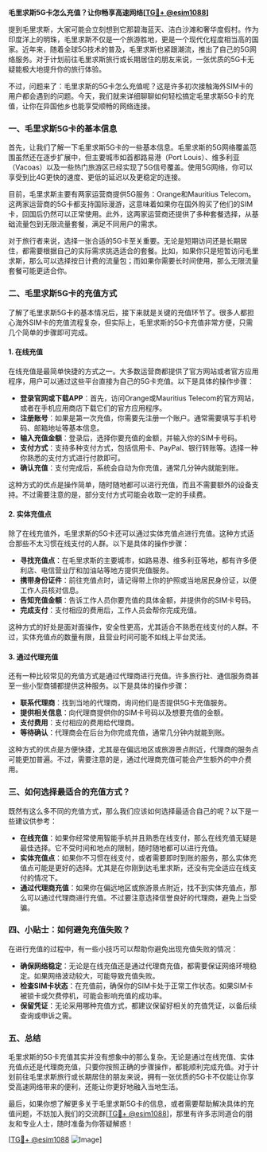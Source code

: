 **毛里求斯5G卡怎么充值？让你畅享高速网络[[TG💪+ @esim1088](https://t.me/s/esim1088)]**

提到毛里求斯，大家可能会立刻想到它那碧海蓝天、洁白沙滩和奢华度假村。作为印度洋上的明珠，毛里求斯不仅是一个旅游胜地，更是一个现代化程度相当高的国家。近年来，随着全球5G技术的普及，毛里求斯也紧跟潮流，推出了自己的5G网络服务。对于计划前往毛里求斯旅行或长期居住的朋友来说，一张优质的5G卡无疑能极大地提升你的旅行体验。

不过，问题来了：毛里求斯的5G卡怎么充值呢？这是许多初次接触海外SIM卡的用户都会遇到的问题。今天，我们就来详细聊聊如何轻松搞定毛里求斯5G卡的充值，让你在异国他乡也能享受顺畅的网络连接。

### 一、毛里求斯5G卡的基本信息

首先，让我们了解一下毛里求斯5G卡的一些基本信息。毛里求斯的5G网络覆盖范围虽然还在逐步扩展中，但主要城市如首都路易港（Port Louis）、维多利亚（Vacoas）以及一些热门旅游区已经实现了5G信号覆盖。使用5G网络，你可以享受到比4G更快的速度、更低的延迟以及更稳定的连接。

目前，毛里求斯主要有两家运营商提供5G服务：Orange和Mauritius Telecom。这两家运营商的5G卡都支持国际漫游，这意味着如果你在国外购买了他们的SIM卡，回国后仍然可以正常使用。此外，这两家运营商还提供了多种套餐选择，从基础流量包到无限流量套餐，满足不同用户的需求。

对于旅行者来说，选择一张合适的5G卡至关重要。无论是短期访问还是长期居住，都需要根据自己的实际需求挑选适合的套餐。比如，如果你只是短暂访问毛里求斯，那么可以选择按日计费的流量包；而如果你需要长时间使用，那么无限流量套餐可能更适合你。

### 二、毛里求斯5G卡的充值方式

了解了毛里求斯5G卡的基本情况后，接下来就是关键的充值环节了。很多人都担心海外SIM卡的充值流程复杂，但实际上，毛里求斯的5G卡充值非常方便，只需几个简单的步骤即可完成。

#### 1. **在线充值**

在线充值是最简单快捷的方式之一。大多数运营商都提供了官方网站或者官方应用程序，用户可以通过这些平台直接为自己的5G卡充值。以下是具体的操作步骤：

- **登录官网或下载APP**：首先，访问Orange或Mauritius Telecom的官方网站，或者在手机应用商店下载它们的官方应用程序。
- **注册账号**：如果是第一次充值，你需要先注册一个账户。通常需要填写手机号码、邮箱地址等基本信息。
- **输入充值金额**：登录后，选择你要充值的金额，并输入你的SIM卡号码。
- **支付方式**：支持多种支付方式，包括信用卡、PayPal、银行转账等。选择一种你熟悉的支付方式进行付款即可。
- **确认充值**：支付完成后，系统会自动为你充值，通常几分钟内就能到账。

这种方式的优点是操作简单，随时随地都可以进行充值，而且不需要额外的设备支持。不过需要注意的是，部分支付方式可能会收取一定的手续费。

#### 2. **实体充值点**

除了在线充值外，毛里求斯的5G卡还可以通过实体充值点进行充值。这种方式适合那些不太习惯在线支付的人群。以下是具体的操作步骤：

- **寻找充值点**：在毛里求斯的主要城市，如路易港、维多利亚等地，都有许多便利店、电信营业厅和加油站等地方提供充值服务。
- **携带身份证件**：前往充值点时，请记得带上你的护照或当地居民身份证，以便工作人员核对信息。
- **告知充值金额**：告诉工作人员你要充值的具体金额，并提供你的SIM卡号码。
- **完成支付**：支付相应的费用后，工作人员会帮你完成充值。

这种方式的好处是面对面操作，安全性更高，尤其适合不熟悉在线支付的人群。不过，实体充值点的数量有限，且营业时间可能不如线上平台灵活。

#### 3. **通过代理充值**

还有一种比较常见的充值方式是通过代理商进行充值。许多旅行社、通信服务商甚至一些小型商铺都提供这种服务。以下是具体的操作步骤：

- **联系代理商**：找到当地的代理商，询问他们是否提供5G卡充值服务。
- **提供相关信息**：向代理商提供你的SIM卡号码以及想要充值的金额。
- **支付费用**：支付相应的费用给代理商。
- **等待确认**：代理商会在后台为你完成充值，通常几分钟内就能到账。

这种方式的优点是方便快捷，尤其是在偏远地区或旅游景点附近，代理商的服务点可能更加普遍。不过，需要注意的是，通过代理商充值可能会产生额外的中介费用。

### 三、如何选择最适合的充值方式？

既然有这么多不同的充值方式，那么我们应该如何选择最适合自己的呢？以下是一些建议供参考：

- **在线充值**：如果你经常使用智能手机并且熟悉在线支付，那么在线充值无疑是最佳选择。它不受时间和地点的限制，随时随地都可以进行充值。
- **实体充值点**：如果你不习惯在线支付，或者需要即时到账的服务，那么实体充值点可能是更好的选择。尤其是在你刚到达毛里求斯，还没有完全适应在线支付的情况下。
- **通过代理商充值**：如果你在偏远地区或旅游景点附近，找不到实体充值点，那么可以通过代理商进行充值。不过要注意选择信誉良好的代理商，避免上当受骗。

### 四、小贴士：如何避免充值失败？

在进行充值的过程中，有一些小技巧可以帮助你避免出现充值失败的情况：

- **确保网络稳定**：无论是在线充值还是通过代理商充值，都需要保证网络环境稳定。如果网络波动较大，可能导致充值失败。
- **检查SIM卡状态**：在充值前，确保你的SIM卡处于正常工作状态。如果SIM卡被锁卡或欠费停机，可能会影响充值的成功率。
- **保留凭证**：无论采用哪种充值方式，都建议保留好相关的充值凭证，以备后续查询或申诉之需。

### 五、总结

毛里求斯的5G卡充值其实并没有想象中的那么复杂。无论是通过在线充值、实体充值点还是代理商充值，只要你按照正确的步骤操作，都能顺利完成充值。对于计划前往毛里求斯旅行或长期居住的朋友来说，拥有一张优质的5G卡不仅能让你享受高速网络带来的便利，还能让你更好地融入当地生活。

最后，如果你想了解更多关于毛里求斯5G卡的信息，或者需要帮助解决具体的充值问题，不妨加入我们的交流群[[TG💪+ @esim1088](https://t.me/s/esim1088)]，那里有许多志同道合的朋友和专业人士，随时准备为你答疑解惑！

[[TG💪+ @esim1088](https://t.me/s/esim1088) ![Image](https://i.postimg.cc/4NQfJmqS/Snipaste-2025-05-13-00-14-12.png)]